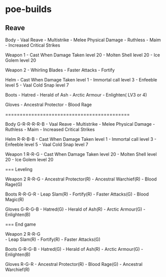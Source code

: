 # poe-builds

## Reave
Body
	- Vaal Reave - Multistrike - Melee Physical Damage - Ruthless - Maim - Increased Critical Strikes
	
Weapon 1
	- Cast When Damage Taken level 20 - Molten Shell level 20 - Ice Golem level 20

Weapon 2
	- Whirling Blades - Faster Attacks - Fortify
	
Helm
	- Cast When Damage Taken level 1 - Immortal call level 3 - Enfeeble level 5 - Vaal Cold Snap level 7

Boots
	- Hatred - Herald of Ash - Arctic Armour - Enlighten( LV3 or 4)
	
Gloves
	- Ancestral Protector - Blood Rage

===========================================

Body G-R-R-R-R-B
	- Vaal Reave - Multistrike - Melee Physical Damage - Ruthless - Maim - Increased Critical Strikes

Helm R-R-B-B
	- Cast When Damage Taken level 1 - Immortal call level 3 - Enfeeble level 5 - Vaal Cold Snap level 7
	
Weapon 1 R-R-G
	- Cast When Damage Taken level 20 - Molten Shell level 20 - Ice Golem level 20

=== Leveling

Weapon 2 R-R-G
	- Ancestral Protector(R) - Ancestral Warchief(R) - Blood Rage(G)

Boots R-R-G-R
	- Leap Slam(R) - Fortify(R) - Faster Attacks(G) - Blood Magic(R)

Gloves G-R-G-B
	- Hatred(G) - Herald of Ash(R) - Arctic Armour(G) - Enlighten(B)
	
=== End game

Weapon 2 R-R-G	
	- Leap Slam(R) - Fortify(R) - Faster Attacks(G)

Boots G-R-G-B
	- Hatred(G) - Herald of Ash(R) - Arctic Armour(G) - Enlighten(B)
	
Gloves R-G-R
	- Ancestral Protector(R) - Blood Rage(G) - Ancestral Warchief(R)
